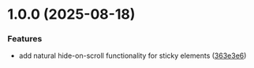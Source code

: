 # 1.0.0 (2025-08-18)

### Features

- add natural hide-on-scroll functionality for sticky elements ([363e3e6](https://github.com/kadykov/natural-sticky/commit/363e3e6fa7ec593f878df33264dea7f26be544eb))
